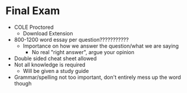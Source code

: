 # Final Exam

- COLE Proctored
  - Download Extension
- 800-1200 word essay per question???????????
  - Importance on how we answer the question/what we are saying
    - No real "right answer", argue your opinion
- Double sided cheat sheet allowed
- Not all knowledge is required
  - Will be given a study guide
- Grammar/spelling not too important, don't entirely mess up the word though